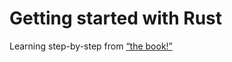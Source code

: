 # Getting started with Rust

Learning step-by-step from [“the book!”](https://doc.rust-lang.org/book/title-page.html)
